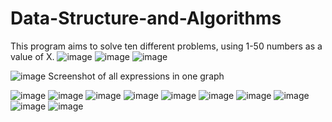# Data-Structure-and-Algorithms
This program aims to solve ten different problems, using 1-50 numbers as a value of X.
![image](https://github.com/Igansa/Data-Structure-and-Algorithms/assets/114296399/beb090a6-972f-4c50-ac60-dc88595faa9c)
![image](https://github.com/Igansa/Data-Structure-and-Algorithms/assets/114296399/c01ffcb7-eaad-4396-bb71-ddb201d13fae)
![image](https://github.com/Igansa/Data-Structure-and-Algorithms/assets/114296399/f3ac3e11-fd43-42d1-8233-3d79c3583389)

![image](https://github.com/Zyron2/Data-Structure-and-Algorithms/assets/143956703/2edda853-2012-4d07-9ef2-82efb328a4d9)
Screenshot of all expressions in one graph

![image](https://github.com/Zyron2/Data-Structure-and-Algorithms/assets/143956703/1a1ec822-4549-401d-b44c-ac4737a8563c)
![image](https://github.com/Zyron2/Data-Structure-and-Algorithms/assets/143956703/fa13346e-9042-48b5-bdaf-bfc5dc73f27d)
![image](https://github.com/Zyron2/Data-Structure-and-Algorithms/assets/143956703/e53ad9cb-b4a5-419f-8e0d-49381038f72a)
![image](https://github.com/Zyron2/Data-Structure-and-Algorithms/assets/143956703/259d3f71-fea2-4069-b466-3966a7da5150)
![image](https://github.com/Zyron2/Data-Structure-and-Algorithms/assets/143956703/7f09ca8d-962c-4c93-97f7-0a5c551158f8)
![image](https://github.com/Zyron2/Data-Structure-and-Algorithms/assets/143956703/6ad61565-f026-47b9-940c-d6cc66629678)
![image](https://github.com/Zyron2/Data-Structure-and-Algorithms/assets/143956703/2706cbf6-f2ac-4f93-b3e3-b3070759ea6e)
![image](https://github.com/Zyron2/Data-Structure-and-Algorithms/assets/143956703/9e20ec80-9e77-4375-ae82-c3feec695091)
![image](https://github.com/Zyron2/Data-Structure-and-Algorithms/assets/143956703/444967a0-0a99-49b7-b9da-0512ce8db306)
![image](https://github.com/Zyron2/Data-Structure-and-Algorithms/assets/143956703/8cc1d3c6-4ed3-410f-9752-1ef58a028d95)
